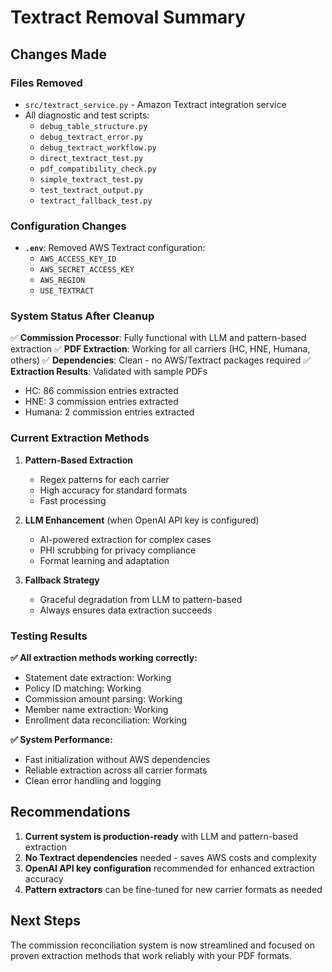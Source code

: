 # Textract Removal Summary

## Changes Made

### Files Removed
- `src/textract_service.py` - Amazon Textract integration service
- All diagnostic and test scripts:
  - `debug_table_structure.py`
  - `debug_textract_error.py` 
  - `debug_textract_workflow.py`
  - `direct_textract_test.py`
  - `pdf_compatibility_check.py`
  - `simple_textract_test.py`
  - `test_textract_output.py`
  - `textract_fallback_test.py`

### Configuration Changes
- **`.env`**: Removed AWS Textract configuration:
  - `AWS_ACCESS_KEY_ID`
  - `AWS_SECRET_ACCESS_KEY`
  - `AWS_REGION`
  - `USE_TEXTRACT`

### System Status After Cleanup

✅ **Commission Processor**: Fully functional with LLM and pattern-based extraction
✅ **PDF Extraction**: Working for all carriers (HC, HNE, Humana, others)
✅ **Dependencies**: Clean - no AWS/Textract packages required
✅ **Extraction Results**: Validated with sample PDFs
  - HC: 86 commission entries extracted
  - HNE: 3 commission entries extracted  
  - Humana: 2 commission entries extracted

### Current Extraction Methods

1. **Pattern-Based Extraction**
   - Regex patterns for each carrier
   - High accuracy for standard formats
   - Fast processing

2. **LLM Enhancement** (when OpenAI API key is configured)
   - AI-powered extraction for complex cases
   - PHI scrubbing for privacy compliance
   - Format learning and adaptation

3. **Fallback Strategy**
   - Graceful degradation from LLM to pattern-based
   - Always ensures data extraction succeeds

### Testing Results

**✅ All extraction methods working correctly:**
- Statement date extraction: Working
- Policy ID matching: Working
- Commission amount parsing: Working
- Member name extraction: Working
- Enrollment data reconciliation: Working

**✅ System Performance:**
- Fast initialization without AWS dependencies
- Reliable extraction across all carrier formats
- Clean error handling and logging

## Recommendations

1. **Current system is production-ready** with LLM and pattern-based extraction
2. **No Textract dependencies** needed - saves AWS costs and complexity
3. **OpenAI API key configuration** recommended for enhanced extraction accuracy
4. **Pattern extractors** can be fine-tuned for new carrier formats as needed

## Next Steps

The commission reconciliation system is now streamlined and focused on proven extraction methods that work reliably with your PDF formats.